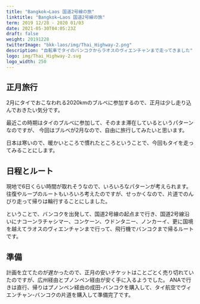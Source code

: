 ```yaml
---
title: "Bangkok→Laos 国道2号線の旅"
linktitle: "Bangkok→Laos 国道2号線の旅"
term: 2019 12/28 - 2020 01/03
date: 2021-05-30T04:05:23Z
draft: false
weight: 20191228
twitterImage: "bkk-laos/img/Thai_Highway-2.png"
description: "自転車でタイのバンコクからラオスのヴィエンチャンまで走ってきました"
logo: img/Thai_Highway-2.svg
logo_width: 250
---
```

## 正月旅行

2月にタイでおこなわれる2020kmのブルベに参加するので、正月は少し走り込んでおきたい気分です。

最近この時期はタイのブルベに参加して、そのまま滞在しているというパターンなのですが、
今回はブルベが2月なので、自由に旅行してみたいと思います。

日本は寒いので、暖かいところで慣れたところということで、今回もタイを走ってみることにします。

## 日程とルート

現地で6日くらい時間が取れそうなので、いろいろなパターンが考えられます。
往復やループのルートもいろいろ考えたのですが、せっかくなので、片道でのんびり走って帰りは輪行することにしました。

ということで、バンコクを出発して、国道2号線の起点まで行き、国道2号線沿いにナコーンラチャシマー、コンケーン、ウドンタニー、ノンカーイ、更に国境を越えてラオスのヴィエンチャンまで行って、飛行機でバンコクまで帰るルートです。

## 準備

計画を立てたのが遅かったので、正月の安いチケットはことごとく売り切れていたのですが、広州経由とプノンペン経由が安く手に入るようでした。
ANAで行きは直行、帰りはプノンペン経由の成田-バンコクを購入して、タイ航空でヴィエンチャン-バンコクの片道を購入して準備完了です。

